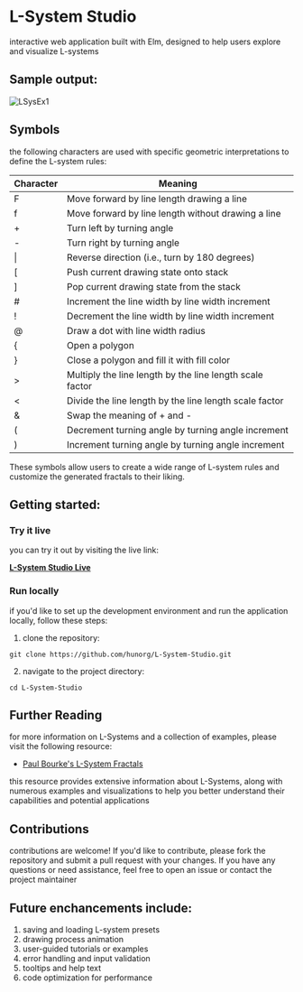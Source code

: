 # L-System Studio 

interactive web application built with Elm, designed to help users explore and visualize L-systems

## Sample output:
![LSysEx1](https://user-images.githubusercontent.com/114682020/230799728-cdda2004-b196-4394-b9c8-1073eda21171.png)






## Symbols

the following characters are used with specific geometric interpretations to define the L-system rules:

| Character | Meaning                                                     |
|-----------|-------------------------------------------------------------|
| F         | Move forward by line length drawing a line                  |
| f         | Move forward by line length without drawing a line          |
| +         | Turn left by turning angle                                  |
| -         | Turn right by turning angle                                 |
| \|        | Reverse direction (i.e., turn by 180 degrees)               |
| [         | Push current drawing state onto stack                       |
| ]         | Pop current drawing state from the stack                    |
| #         | Increment the line width by line width increment            |
| !         | Decrement the line width by line width increment            |
| @         | Draw a dot with line width radius                           |
| {         | Open a polygon                                              |
| }         | Close a polygon and fill it with fill color                 |
| >         | Multiply the line length by the line length scale factor    |
| <         | Divide the line length by the line length scale factor      |
| &         | Swap the meaning of + and -                                 |
| (         | Decrement turning angle by turning angle increment          |
| )         | Increment turning angle by turning angle increment          |

These symbols allow users to create a wide range of L-system rules and customize the generated fractals to their liking.

## Getting started:

### Try it live

you can try it out by visiting the live link:

[**L-System Studio Live**]()

### Run locally

if you'd like to set up the development environment and run the application locally, follow these steps:

1. clone the repository:

```
git clone https://github.com/hunorg/L-System-Studio.git
```

2. navigate to the project directory:

```
cd L-System-Studio
```

## Further Reading

for more information on L-Systems and a collection of examples, please visit the following resource:

- [Paul Bourke's L-System Fractals](http://paulbourke.net/fractals/lsys/)

this resource provides extensive information about L-Systems, along with numerous examples and visualizations to help you better understand their capabilities and potential applications

## Contributions 

contributions are welcome! If you'd like to contribute, please fork the repository and submit a pull request with your changes. If you have any questions or need assistance, feel free to open an issue or contact the project maintainer


## Future enchancements include: 

1. saving and loading L-system presets
3. drawing process animation
4. user-guided tutorials or examples
5. error handling and input validation
6. tooltips and help text
7. code optimization for performance



